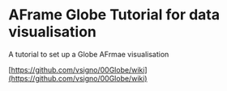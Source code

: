 # AFrame Globe Tutorial for data visualisation
A tutorial to set up a Globe AFrmae visualisation

[https://github.com/vsigno/00Globe/wiki](https://github.com/vsigno/00Globe/wiki)
